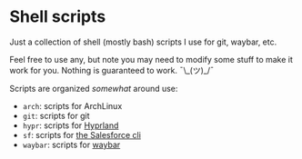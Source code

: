 # Shell scripts

Just a collection of shell (mostly bash) scripts I use for git, waybar, etc.

Feel free to use any, but note you may need to modify some stuff to make it work
for you. Nothing is guaranteed to work. ¯\\\_(ツ)\_/¯

Scripts are organized _somewhat_ around use:

- `arch`: scripts for ArchLinux
- `git`: scripts for git
- `hypr`: scripts for [Hyprland](https://hyprland.org/)
- `sf`: scripts for [the Salesforce cli](https://developer.salesforce.com/tools/salesforcecli)
- `waybar`: scripts for [waybar](https://github.com/Alexays/Waybar)
